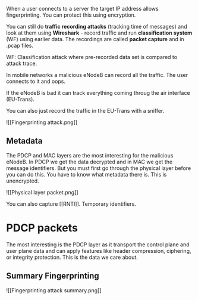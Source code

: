 When a user connects to a server the target IP address allows fingerprinting.  You can protect this using encryption. 

You can still do **traffic recording attacks** (tracking time of messages) and look at them using **Wireshark** - record traffic and run **classification system** (WF) using earlier data. The recordings are called **packet capture** and in .pcap files. 

WF: Classification attack where pre-recorded data set is compared to attack trace.

In mobile networks a malicious eNodeB can record all the traffic. The user connects to it and oops.

If the eNodeB is bad it can track everything coming throug the air interface (EU-Trans).

You can also just record the traffic in the EU-Trans with a sniffer.

![[Fingerprinting attack.png]]

## Metadata

The PDCP and MAC layers are the most interesting for the malicious eNodeB. In PDCP we get the data decrypted and in MAC we get the message identifiers. But you must first go through the physical layer before you can do this. You have to know what metadata there is. This is unencrypted. 

![[Physical layer packet.png]]

You can also capture [[RNTI]]. Temporary identifiers. 

# PDCP packets  

The most interesting is the PDCP layer as it transport the control plane and user plane data and can apply features like header compression, ciphering, or integrity protection. This is the data we care about. 

## Summary Fingerprinting 

![[Fingerprinting attack summary.png]]

